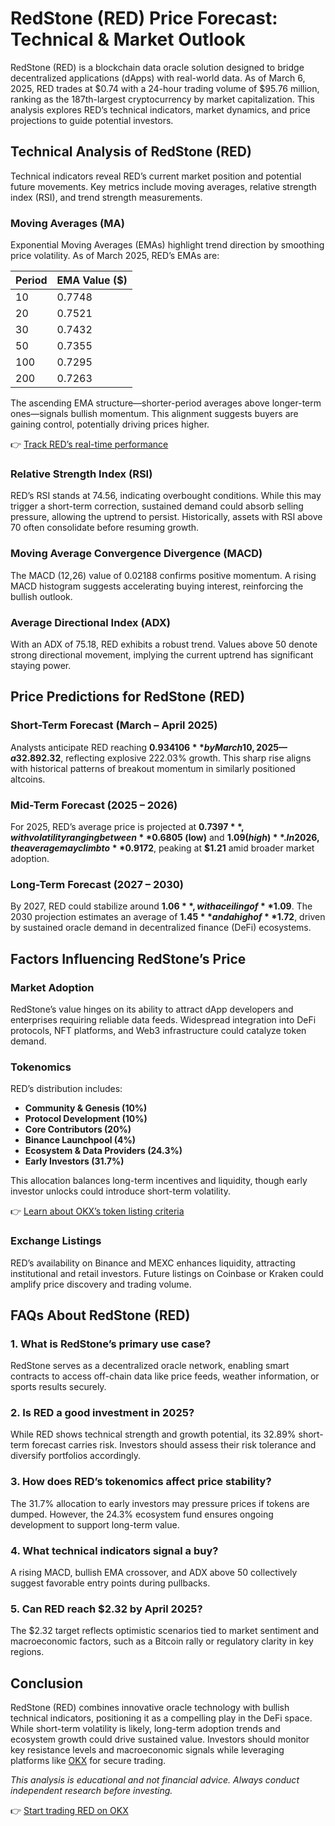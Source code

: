 # RedStone (RED) Price Forecast: Technical & Market Outlook  

RedStone (RED) is a blockchain data oracle solution designed to bridge decentralized applications (dApps) with real-world data. As of March 6, 2025, RED trades at $0.74 with a 24-hour trading volume of $95.76 million, ranking as the 187th-largest cryptocurrency by market capitalization. This analysis explores RED’s technical indicators, market dynamics, and price projections to guide potential investors.  

## Technical Analysis of RedStone (RED)  

Technical indicators reveal RED’s current market position and potential future movements. Key metrics include moving averages, relative strength index (RSI), and trend strength measurements.  

### Moving Averages (MA)  

Exponential Moving Averages (EMAs) highlight trend direction by smoothing price volatility. As of March 2025, RED’s EMAs are:  

| Period | EMA Value ($) |  
|--------|---------------|  
| 10     | 0.7748        |  
| 20     | 0.7521        |  
| 30     | 0.7432        |  
| 50     | 0.7355        |  
| 100    | 0.7295        |  
| 200    | 0.7263        |  

The ascending EMA structure—shorter-period averages above longer-term ones—signals bullish momentum. This alignment suggests buyers are gaining control, potentially driving prices higher.  

👉 [Track RED’s real-time performance](https://bit.ly/okx-bonus)  

### Relative Strength Index (RSI)  

RED’s RSI stands at 74.56, indicating overbought conditions. While this may trigger a short-term correction, sustained demand could absorb selling pressure, allowing the uptrend to persist. Historically, assets with RSI above 70 often consolidate before resuming growth.  

### Moving Average Convergence Divergence (MACD)  

The MACD (12,26) value of 0.02188 confirms positive momentum. A rising MACD histogram suggests accelerating buying interest, reinforcing the bullish outlook.  

### Average Directional Index (ADX)  

With an ADX of 75.18, RED exhibits a robust trend. Values above 50 denote strong directional movement, implying the current uptrend has significant staying power.  

## Price Predictions for RedStone (RED)  

### Short-Term Forecast (March – April 2025)  

Analysts anticipate RED reaching **$0.934106** by March 10, 2025—a 32.89% gain from current levels. By April 4, the token could surge to **$2.32**, reflecting explosive 222.03% growth. This sharp rise aligns with historical patterns of breakout momentum in similarly positioned altcoins.  

### Mid-Term Forecast (2025 – 2026)  

For 2025, RED’s average price is projected at **$0.7397**, with volatility ranging between **$0.6805 (low)** and **$1.09 (high)**. In 2026, the average may climb to **$0.9172**, peaking at **$1.21** amid broader market adoption.  

### Long-Term Forecast (2027 – 2030)  

By 2027, RED could stabilize around **$1.06**, with a ceiling of **$1.09**. The 2030 projection estimates an average of **$1.45** and a high of **$1.72**, driven by sustained oracle demand in decentralized finance (DeFi) ecosystems.  

## Factors Influencing RedStone’s Price  

### Market Adoption  

RedStone’s value hinges on its ability to attract dApp developers and enterprises requiring reliable data feeds. Widespread integration into DeFi protocols, NFT platforms, and Web3 infrastructure could catalyze token demand.  

### Tokenomics  

RED’s distribution includes:  
- **Community & Genesis (10%)**  
- **Protocol Development (10%)**  
- **Core Contributors (20%)**  
- **Binance Launchpool (4%)**  
- **Ecosystem & Data Providers (24.3%)**  
- **Early Investors (31.7%)**  

This allocation balances long-term incentives and liquidity, though early investor unlocks could introduce short-term volatility.  

👉 [Learn about OKX’s token listing criteria](https://bit.ly/okx-bonus)  

### Exchange Listings  

RED’s availability on Binance and MEXC enhances liquidity, attracting institutional and retail investors. Future listings on Coinbase or Kraken could amplify price discovery and trading volume.  

## FAQs About RedStone (RED)  

### 1. **What is RedStone’s primary use case?**  
RedStone serves as a decentralized oracle network, enabling smart contracts to access off-chain data like price feeds, weather information, or sports results securely.  

### 2. **Is RED a good investment in 2025?**  
While RED shows technical strength and growth potential, its 32.89% short-term forecast carries risk. Investors should assess their risk tolerance and diversify portfolios accordingly.  

### 3. **How does RED’s tokenomics affect price stability?**  
The 31.7% allocation to early investors may pressure prices if tokens are dumped. However, the 24.3% ecosystem fund ensures ongoing development to support long-term value.  

### 4. **What technical indicators signal a buy?**  
A rising MACD, bullish EMA crossover, and ADX above 50 collectively suggest favorable entry points during pullbacks.  

### 5. **Can RED reach $2.32 by April 2025?**  
The $2.32 target reflects optimistic scenarios tied to market sentiment and macroeconomic factors, such as a Bitcoin rally or regulatory clarity in key regions.  

## Conclusion  

RedStone (RED) combines innovative oracle technology with bullish technical indicators, positioning it as a compelling play in the DeFi space. While short-term volatility is likely, long-term adoption trends and ecosystem growth could drive sustained value. Investors should monitor key resistance levels and macroeconomic signals while leveraging platforms like [OKX](https://bit.ly/okx-bonus) for secure trading.  

*This analysis is educational and not financial advice. Always conduct independent research before investing.*  

👉 [Start trading RED on OKX](https://bit.ly/okx-bonus)